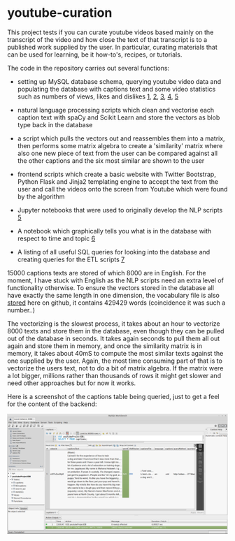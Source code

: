 # youtube-curation

This project tests if you can curate youtube videos based mainly on the transcript of the video and how close the text of that transcript is to a published work supplied by the user. In particular, curating materials that can be used for learning, be it how-to's, recipes, or tutorials. 

The code in the repository carries out several functions:
* setting up MySQL database schema, querying youtube video data and populating the database with captions text and some video statistics such as numbers of views, likes and dislikes [1](https://github.com/aktivkohle/youtube-curation/blob/master/searchAPIandLoad_ProductionVersion.py), [2](https://github.com/aktivkohle/youtube-curation/blob/master/PullIDsfromSQL_RetrieveLikesDislikes.py), [3](https://github.com/aktivkohle/youtube-curation/blob/master/captionsYoutube_dl_SQL.py), [4](https://github.com/aktivkohle/youtube-curation/blob/master/wordCountColumn.py), [5](https://github.com/aktivkohle/youtube-curation/blob/master/runAll.py)
* natural language processing scripts which clean and vectorise each caption text with spaCy and Scikit Learn and store the vectors as blob type back in the database
* a script which pulls the vectors out and reassembles them into a matrix, then performs some matrix algebra to create a 'similarity' matrix where also one new piece of text from the user can be compared against all the other captions and  the six most similar are shown to the user
* frontend scripts which create a basic website with Twitter Bootstrap, Python Flask and Jinja2 templating engine to accept the text from the user and call the videos onto the screen from Youtube which were found by the algorithm


* Jupyter notebooks that were used to originally develop the NLP scripts [5](https://github.com/aktivkohle/youtube-curation/blob/master/notebooks/TextbooksAndCaptions_Similarity.ipynb)
* A notebook which graphically tells you what is in the database with respect to time and topic [6](https://github.com/aktivkohle/youtube-curation/blob/master/notebooks/whatsInThere.ipynb)
* A listing of all useful SQL queries for looking into the database and creating queries for the ETL scripts [7](https://github.com/aktivkohle/youtube-curation/blob/master/usefulQueries.sql)

15000 captions texts are stored of which 8000 are in English. For the moment, I have stuck with English as the NLP scripts need an extra level of functionality otherwise. To ensure the vectors stored in the database all have exactly the same length in one dimension, the vocabulary file is also [stored](https://github.com/aktivkohle/youtube-curation/blob/master/vocab_from_allEnglish_captions_and_some_texts.pickle) here on github, it contains 429429 words (coincidence it was such a number..)

The vectorizing is the slowest process, it takes about an hour to vectorize 8000 texts and store them in the database, even though they can be pulled out of the database in seconds. It takes again seconds to pull them all out again and store them in memory, and once the similarity matrix is in memory, it takes about 40mS to compute the most similar texts against the one supplied by the user. Again, the most time consuming part of that is to vectorize the users text, not to do a bit of matrix algebra. If the matrix were a lot bigger, millions rather than thousands of rows it might get slower and need other approaches but for now it works. 

Here is a screenshot of the captions table being queried, just to get a feel for the content of the backend:

![MySQL screenshot](screenshots/mysql_screenshot.png)

